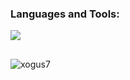 ### Languages and Tools:
<p>
  <a href="https://skillicons.dev">
    <img src="https://skillicons.dev/icons?i=java,c,py,html,css,js,react" />
  </a>
</p>

##

<p>
  <img align="center"
    src="https://github-readme-stats.vercel.app/api/top-langs?username=xogus7&show_icons=true&locale=en&layout=compact" alt="xogus7" />
</p>

##
